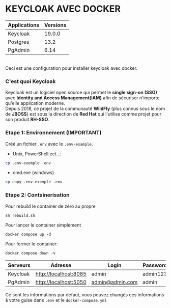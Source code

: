 # KEYCLOAK AVEC DOCKER

| Applications | Versions |
|--------------|----------|
| Keycloak     | 19.0.0   |
| Postgres     | 13.2     |
| PgAdmin      | 6.14     |

<br>Ceci est une configuration pour installer keycloak avec docker.

### C'est quoi Keycloak

Keycloak est un logiciel open source qui permet le **single sign-on (SSO)** avec **Identity and Access Management(IAM)** afin de sécuriser n'importe qu'elle application moderne.
<br>Depuis 2018, ce projet de la communauté **WildFly** (plus connus sous le nom de **JBOSS**) est sous la direction de **Red Hat** qui l'utilise comme projet pour son produit **RH-SSO**.
### Etape 1: Environnement (IMPORTANT)

Créé un fichier `.env` avec le `.env-example`.

- Unix, PowerShell ect...: 
```sh
cp .env-exemple .env
```
- cmd.exe (windows)
```sh
cp copy .env-exemple .env
```

### Etape 2: Containerisation

Pour rebuild le container de zéro au propre
```shell
sh rebuild.sh
```

Pour lancer le container simplement
```shell
docker compose up -d
```

Pour fermer le container:

```shell
docker compose down -v
```    

| Serveurs  | Adresse                                        | Login           | Password  |
|-----------|------------------------------------------------|-----------------|-----------|
| Keycloak  | [http://localhost:8085](http://localhost:8085) | admin           | admin123  |
| PgAdmin   | [http://localhost:5050](http://localhost:5050) | admin@admin.com | admin     |
Ce sont les informations par défaut, vous pouvez changés ces informations à votre guise dans `.env` et le `docker-compose.yml`
